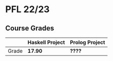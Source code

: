 # PFL 22/23

## Course Grades

| | Haskell Project | Prolog Project |
| --- | --- | --- |
| Grade | **17.90** | **????**| 
